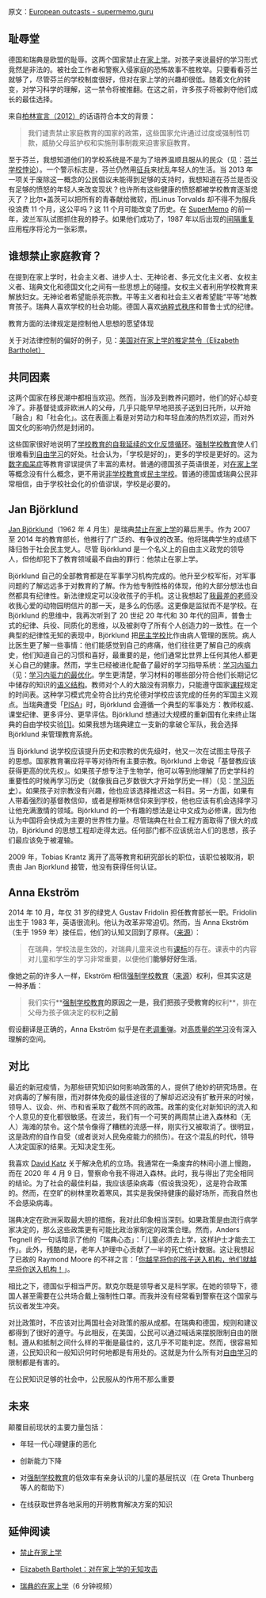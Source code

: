 原文：[European outcasts - supermemo.guru](https://supermemo.guru/wiki/European_outcasts)

## 耻辱堂

德国和瑞典是欧盟的耻辱。这两个国家禁止[在家上学](https://supermemo.guru/wiki/Homeschooling)。对孩子来说最好的学习形式竟然是非法的。被社会工作者和警察入侵家庭的恐怖故事不胜枚举。只要看看芬兰就够了，尽管芬兰的学校制度很好，但对在家上学的兴趣却很低。随着文化的转变，对学习科学的理解，这一禁令将被推翻。在这之前，许多孩子将被剥夺他们成长的最佳选择。

来自[柏林宣言（2012）](https://ghex.world/advocacy/declarations/berlin-declaration/)的话语符合本文的背景：

> 我们谴责禁止家庭教育的国家的政策，这些国家允许通过过度或强制性罚款，威胁父母监护权和实施刑事制裁来迫害家庭教育。

至于芬兰，我想知道他们的学校系统是不是为了培养温顺且服从的民众（见：[芬兰学校悖论](https://supermemo.guru/wiki/Finnish_school_paradox)）。一个警示标志是，芬兰仍然用[征兵](https://supermemo.guru/wiki/Conscription)来扰乱年轻人的生活。当 2013 年一项关于废除这一概念的公民倡议未能得到足够的支持时，我想知道在芬兰是否没有足够的愤怒的年轻人来改变现状？也许所有这些健康的愤怒都被学校教育逐渐熄灭了？比尔•盖茨可以把所有的青春献给微软，而Linus Torvalds 却不得不为服兵役浪费 11 个月，这公平吗？这 11 个月可能改变了历史。在 [SuperMemo](https://supermemo.guru/wiki/SuperMemo) 的前一年，波兰军队试图抓住我的脖子。如果他们成功了，1987 年以后出现的[间隔重复](https://supermemo.guru/wiki/Spaced_repetition)应用程序将沦为一张彩票。

## 谁想禁止家庭教育？

在提到在家上学时，社会主义者、进步人士、无神论者、多元文化主义者、女权主义者、瑞典文化和德国文化之间有一些思想上的碰撞。女权主义者利用学校教育来解放妇女。无神论者希望能杀死宗教。平等主义者和社会主义者希望能“平等”地教育孩子。瑞典人喜欢学校的社会功能。德国人喜欢[纳粹式秩序](https://en.wiktionary.org/wiki/Ordnung)和普鲁士式的纪律。

教育方面的法律规定是控制他人思想的愿望体现

关于对法律控制的偏好的例子，见：[美国对在家上学的推定禁令（Elizabeth Bartholet）](https://supermemo.guru/wiki/Elizabeth_Bartholet:_ignorant_attack_on_homeschooling)

## 共同因素

这两个国家在移民潮中都相当欢迎。然而，当涉及到教养问题时，他们的好心却变冷了。非基督徒或非欧洲人的父母，几乎只能早早地把孩子送到日托所，以开始「融合」和「社会化」。这在表面上看是对劳动力和年轻血液的热烈欢迎，而对外国文化的影响仍然是封闭的。

这些国家很好地说明了[学校教育的自我延续的文化反馈循环](https://supermemo.guru/wiki/Phone_book)。[强制学校教育](https://supermemo.guru/wiki/Compulsory_schooling)使人们很难看到[自由学习](https://supermemo.guru/wiki/Free_learning)的好处。社会认为，「学校是好的」，更多的学校是更好的。这为[数字痴呆症](https://supermemo.guru/wiki/Digital_Dementia)等教育谬误提供了丰富的素材。普通的德国孩子英语很差，对[在家上学](https://supermemo.guru/wiki/Homeschooling)等概念没有什么概念，更不用说[非学校教育](https://supermemo.guru/wiki/Unschooling)或[民主学校](https://supermemo.guru/wiki/Democratic_school)。普通的德国或瑞典公民非常相信，由于学校社会化的价值谬误，学校是必要的。

## Jan Björklund

[Jan Björklund](https://en.wikipedia.org/wiki/Jan_Björklund)（1962 年 4 月生）是瑞典[禁止在家上学](https://supermemo.guru/wiki/Ban_on_homeschooling)的幕后黑手。作为 2007 至 2014 年的教育部长，他推行了广泛的、有争议的改革。他将瑞典学生的成绩下降归咎于社会民主党人。尽管 Björklund 是一个名义上的自由主义政党的领导人，但他却犯下了教育领域最不自由的罪行：他禁止在家上学。

Björklund 自己的全部教育都是在军事学习机构完成的。他升至少校军衔，对军事问题的了解远远多于对教育的了解。作为他专制性格的体现，他的大部分想法也自然都具有纪律性。新法律规定可以没收孩子的手机。这让我想起了[我最差的老师](https://supermemo.guru/wiki/My_worst_teacher)没收我心爱的动物园明信片的那一天，是多么的伤感。这更像是监狱而不是学校。在 Björklund 的思维中，我再次听到了 20 世纪 20 年代和 30 年代的回声，普鲁士式的纪律、兵役、同质化的思维，以及被剥夺了所有个人创造力的一致性。在一个典型的纪律性无知的表现中，Björklund 把[民主学校](https://supermemo.guru/wiki/Democratic_school)比作由病人管理的医院。病人比医生更了解一些事情：他们能感觉到自己的疼痛，他们往往更了解自己的疾病史，他们知道自己的习惯和喜好，最重要的是，他们通常比世界上任何其他人都更关心自己的健康。然而，学生已经被进化配备了最好的学习指导系统：[学习内驱力](https://supermemo.guru/wiki/Learn_drive)（见：[学习内驱力的最优化](https://supermemo.guru/wiki/Optimality_of_the_learn_drive)。学生更清楚，学习材料的哪些部分符合他们长期记忆中储存的知识的[语义结构](https://supermemo.guru/wiki/Semantic_network)。教师对个人的大脑没有洞察力，只能遵守国家[课程](https://supermemo.guru/wiki/Curriculum)规定的时间表。这种学习模式完全符合比约克伦德对学校应该完成的任务的军国主义观点。当瑞典遭受「[PISA](https://supermemo.guru/wiki/PISA)」时，Björklund 会遵循一个典型的军事处方：教师权威、课堂纪律、更多评分、更早评估。Björklund 想通过大规模的重新国有化来终止瑞典的自由学校实验[[1]](http://www.thelocal.se/20140210/sweden-failed-in-decentralizing-schools-report)。如果我想为瑞典建立一支新的拿破仑军队，我会选择 Björklund 来管理教育系统。

当 Björklund 说学校应该提升历史和宗教的优先级时，他又一次在试图主导孩子的思想。国家教育署应将平等对待所有主要宗教。Björklund 上帝说「基督教应该获得更高的优先权」。如果孩子想专注于生物学，他可以等到他理解了历史学科的重要性的时候再学习历史（就像我自己岁数很大才开始学历史一样）（见：[学习历史](https://supermemo.guru/wiki/Learning_history)）。如果孩子对宗教没有兴趣，他也应该选择推迟这一科目。另一方面，如果有人带着强烈的基督教信仰，或者是穆斯林信仰来到学校，他也应该有机会选择学习让他充满激情的领域。Björklund 的一个有趣的想法是让中文成为必修课，因为他认为中国将会快成为主要的世界性力量。尽管瑞典在社会工程方面取得了很大的成功，Björklund 的思想工程却走得太远。任何部门都不应该统治人们的思想，孩子们最应该免于被灌输。

2009 年，Tobias Krantz 离开了高等教育和研究部长的职位，该职位被取消，职责由 Jan Bjorklund 接管，他没有获得任何认证。

## Anna Ekström

2014 年 10 月，年仅 31 岁的绿党人 Gustav Fridolin 担任教育部长一职。Fridolin 出生于 1983 年，英语很流利。他认为改革非常迫切。然而，当 Anna Ekström（生于 1959 年）接任后，他们的认知又回到了原样。（[来源](https://www.tellerreport.com/news/2019-08-15---minister-of-education-anna-ekström-says-no-to-more-homeschooling-.ryVcojr7NB.html)）：

> 在瑞典，学校法是生效的，对瑞典儿童来说也有[课标](https://supermemo.guru/wiki/Curriculum)的存在。课表中的内容对儿童和学生的学习非常重要，以便他们**能够好好生活**。

像她之前的许多人一样，Ekström 相信[强制学校教育](https://supermemo.guru/wiki/Compulsory_schooling)（[来源](https://www.denandraresan.com/the-history-of-school-in-sweden-and-the-situation-today/)）权利，但其实这是一种矛盾：

> 我们实行**[强制学校教育](https://supermemo.guru/wiki/Compulsory_schooling)**的原因之一是，我们把孩子受教育的**权利**，排在父母为孩子做决定的权利**之前**

假设翻译是正确的，Anna Ekström 似乎是在[老调重弹](https://supermemo.guru/wiki/Phone_book)。对[高质量的学习](https://supermemo.guru/wiki/Free_learning)没有深入理解的空间。

## 对比

最近的新冠疫情，为那些研究知识如何影响政策的人，提供了绝妙的研究场景。在对病毒的了解有限，而对群体免疫的最佳途径的了解却迟迟没有扩散开来的时候，领导人、议会、州、市和省采取了截然不同的政策。政策的变化对新知识的流入和个人意见的变化都很敏感。在波兰，我们有一个可笑的两周禁止进入森林和（无人）海滩的禁令。这个禁令像得了糟糕的流感一样，刚实行又被取消了。很明显，这是政府的自作自受（或者说对人民免疫能力的损伤）。在这个混乱的时代，领导人决定国家的结果。无知决定生死。

我喜欢 [David Katz](https://youtu.be/Lze-rMYLf2E) 关于解决危机的立场。我通常在一条废弃的林间小道上慢跑，而在 2020 年 4 月 9 日，警察命令我不得进入森林。此时，我与得出了完全相同的结论。为了社会的最佳利益，我应该感染病毒（假设我没死），这是符合政策的。然而，在空旷的树林里吹着寒风，其实是我保持健康的最好场所，而我自然也不会感染病毒。

瑞典决定在欧洲采取最大胆的措施，我对此印象相当深刻。如果政策是由流行病学家决定的，那么这些政策更有可能比政治家制定的政策合理。然而，Anders Tegnell 的一句话暗示了他的「瑞典心态」：「儿童必须去上学，这样护士才能去工作」。此外，残酷的是，老年人护理中心贡献了一半的死亡统计数据。这让我想起了已故的 Raymond Moore 的不祥之言：「[你越早将你的孩子送入机构，他们就越早将你送入机构！](https://supermemo.guru/wiki/Raymond_Moore:_On_early_institutionalization)」。

相比之下，德国似乎相当严厉。默克尔既是领导者又是科学家。在她的领导下，德国人甚至需要在公共场合戴上强制性口罩。而我并没有经常看到警察在这个国家与抗议者发生冲突。

对比政策时，不应该对比两国社会对政策的服从成都。在瑞典和德国，规则和建议都得到了很好的遵守。与此相反，在美国，公民可以通过喊话来摆脱限制自由的限制。遵从和抵制之间什么样的平衡是最佳的，这几乎不可能判定。然而，很容易知道，公民知识和一般知识何时何地都是有用处的。这就是为什么所有对[自由学习](https://supermemo.guru/wiki/Free_learning)的限制都是有害的。

在公民知识足够的社会中，公民服从的作用不那么重要

## 未来

颠覆目前现状的主要力量包括：

- 年轻一代心理健康的恶化

- 创新能力下降

- 对[强制学校教育](https://supermemo.guru/wiki/Compulsory_schooling)的低效率有亲身认识的儿童的基层抗议（在 Greta Thunberg 等人的帮助下）

- 在线获取世界各地采用的开明教育解决方案的知识

## 延伸阅读

- [禁止在家上学](https://supermemo.guru/wiki/Ban_on_homeschooling)

- [Elizabeth Bartholet：对在家上学的无知攻击](https://supermemo.guru/wiki/Elizabeth_Bartholet:_ignorant_attack_on_homeschooling)

- [瑞典的在家上学](https://www.youtube.com/watch?v=p2YAD49NQ54)（6 分钟视频）